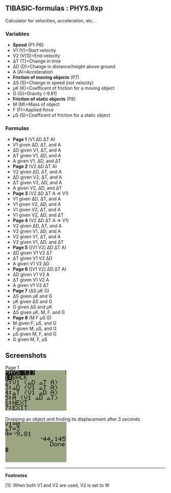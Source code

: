 ## TIBASIC-formulas : PHYS.8xp

Calculator for velocities, acceleration, etc..

### Variables
- **Speed** (P1-P6)
 - V1 (V)=Start velocity
 - V2 (V[1])=End velocity
 - &Delta;T (T)=Change in time
 - &Delta;D (D)=Change in distance/height above ground
 - A (A)=Acceleration
- **Friction of moving objects** (P7)
 - &Delta;S (S)=Change in speed (not velocity)
 - &mu;K (K)=Coefficent of friction for a moving object
 - G (G)=Gravity (-9.81)
- **Friction of static objects** (P8)
 - M (M)=Mass of object
 - F (F)=Applied force
 - &mu;S (S)=Coefficent of friction for a static object

### Formulas

- **Page 1** (V1 &Delta;D &Delta;T A)
 - V1 given &Delta;D, &Delta;T, and A
 - &Delta;D given V1, &Delta;T, and A
 - &Delta;T given V1, &Delta;D, and A
 - A given V1, &Delta;D, and &Delta;T
- **Page 2** (V2 &Delta;D &Delta;T A)
 - V2 given &Delta;D, &Delta;T, and A
 - &Delta;D given V2, &Delta;T, and A
 - &Delta;T given V2, &Delta;D, and A
 - A given V2, &Delta;D, and &Delta;T
- **Page 3** (V2 &Delta;D &Delta;T A => V1)
 - V1 given &Delta;D, &Delta;T, and A
 - V1 given V2, &Delta;D, and A
 - V1 given V2, &Delta;T, and A
 - V1 given V2, &Delta;D, and &Delta;T
- **Page 4** (V2 &Delta;D &Delta;T A => V1)
 - V2 given &Delta;D, &Delta;T, and A
 - V2 given V1, &Delta;D, and A
 - V2 given V1, &Delta;T, and A
 - V2 given V1, &Delta;D, and &Delta;T
- **Page 5** ([V1 V2] &Delta;D &Delta;T A)
 - &Delta;D given V1 V2 &Delta;T
 - &Delta;T given V1 V2 &Delta;D
 - A given V1 V2 &Delta;D
- **Page 6** ([V1 V2] &Delta;D &Delta;T A)
 - &Delta;D given V1 V2 A
 - &Delta;T given V1 V2 A
 - A given V1 V2 &Delta;T
- **Page 7** (&Delta;S &mu;K G)
 - &Delta;S given &mu;K and G
 - &mu;K given &Delta;S and G
 - G given &Delta;S and &mu;K
 - &Delta;S given &mu;K, M, F, and G
- **Page 8** (M F &mu;S G)
 - M given F, &mu;S, and G
 - F given M, &mu;S, and G
 - &mu;S given M, F, and G
 - G given M, F, &mu;S

## Screenshots

Page 1  
![](IM1.png)

Dropping an object and finding its displacement after 3 seconds  
![](IM2.png)

***

**Footnotes**

[1]: When both V1 and V2 are used, V2 is set to W
